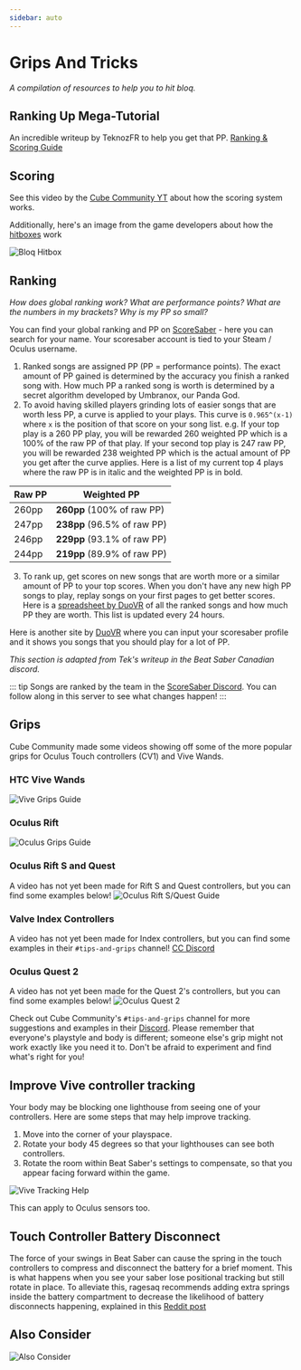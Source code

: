 ```yaml
---
sidebar: auto
---
```

# Grips And Tricks
_A compilation of resources to help you to hit bloq._

## Ranking Up Mega-Tutorial
An incredible writeup by TeknozFR to help you get that PP.
[Ranking & Scoring Guide](./ranking-guide)

## Scoring
See this video by the [Cube Community YT](https://www.youtube.com/channel/UCdG9zS8jVcQIKl7plwWXUkg)
about how the scoring system works.

<YouTube url='https://www.youtube.com/watch?v=rVbXCGddspA' />

Additionally, here's an image from the game developers about how the
[hitboxes](https://twitter.com/Split82/status/979365834324889600) work

![Bloq Hitbox](~@images/mapping/hitbox-from-split.jpg)

## Ranking
*How does global ranking work? What are performance points? What are the numbers in my brackets? Why is my PP so small?*

You can find your global ranking and PP on [ScoreSaber](https://scoresaber.com/global) - here you can search for your name.
Your scoresaber account is tied to your Steam / Oculus username.

1. Ranked songs are assigned PP (PP = performance points). The exact amount of PP gained is determined by the accuracy
  you finish a ranked song with. How much PP a ranked song is worth is determined by a secret algorithm developed by
  Umbranox, our Panda God.
2. To avoid having skilled players grinding lots of easier songs that are worth less PP, a curve is applied to your plays.
  This curve is `0.965^(x-1)` where `x` is the position of that score on your song list.
  e.g. If your top play is a 260 PP play, you will be rewarded 260 weighted PP which is a 100% of the raw PP of that play.
  If your second top play is 247 raw PP, you will be rewarded 238 weighted PP which is the actual amount of PP you get
  after the curve applies. Here is a list of my current top 4 plays where the raw PP is in italic and the weighted PP is
  in bold.

|Raw PP | Weighted PP |
| --- | --- |
| 260pp | **260pp** (100% of raw PP) |
| 247pp | **238pp** (96.5% of raw PP) |
| 246pp | **229pp** (93.1% of raw PP) |
| 244pp | **219pp**  (89.9% of raw PP) |

3. To rank up, get scores on new songs that are worth more or a similar amount of PP to your top scores. When you don't
  have any new high PP songs to play, replay songs on your first pages to get better scores. Here is a
  [spreadsheet by DuoVR](https://docs.google.com/spreadsheets/d/1ufWgF2tWS0gD3pIr0_d37EkIcmCrUy1x6hyzPEZDPNc/edit#gid=1775412672)
  of all the ranked songs and how much PP they are worth. This list is updated every 24 hours.

Here is another site by [DuoVR](https://duovr.github.io/BigPP/) where you can input your scoresaber profile and it shows
you songs that you should play for a lot of PP.

*This section is adapted from Tek's writeup in the Beat Saber Canadian discord.*

::: tip
Songs are ranked by the team in the [ScoreSaber Discord](https://discord.gg/WpuDMwU).
You can follow along in this server to see what changes happen!
:::

## Grips
Cube Community made some videos showing off some of the more popular grips for Oculus Touch controllers (CV1) and Vive Wands.

### HTC Vive Wands
<YouTube url='https://www.youtube.com/watch?v=G7x_wb7RrgU' />

![Vive Grips Guide](~@images/grips-and-tricks/vive-grips-guide.jpg)

### Oculus Rift
<YouTube url='https://www.youtube.com/watch?v=XFt90q69aEA' />

![Oculus Grips Guide](~@images/grips-and-tricks/oculus-grips-guide.jpg)

### Oculus Rift S and Quest
A video has not yet been made for Rift S and Quest controllers, but you can find some examples below!
![Oculus Rift S/Quest Guide](~@images/grips-and-tricks/touch2-grips.jpg)

### Valve Index Controllers
A video has not yet been made for Index controllers, but you can find some examples in their `#tips-and-grips` channel!
[CC Discord](https://discord.gg/dwe8mbC)

### Oculus Quest 2
A video has not yet been made for the Quest 2's controllers, but you can find some examples below!
![Oculus Quest 2](~@images/grips-and-tricks/touch3-grips.jpg)

Check out Cube Community's `#tips-and-grips` channel for more suggestions and examples in their [Discord](https://discord.gg/dwe8mbC).
Please remember that everyone's playstyle and body is different; someone else's grip might not work exactly like you need
it to. Don't be afraid to experiment and find what's right for you!

## Improve Vive controller tracking
Your body may be blocking one lighthouse from seeing one of your controllers.
Here are some steps that may help improve tracking.

1. Move into the corner of your playspace.
2. Rotate your body 45 degrees so that your lighthouses can see both controllers.
3. Rotate the room within Beat Saber's settings to compensate, so that you appear facing forward within the game.

![Vive Tracking Help](~@images/grips-and-tricks/vive-tracking-help.gif)

This can apply to Oculus sensors too.

## Touch Controller Battery Disconnect
The force of your swings in Beat Saber can cause the spring in the touch controllers to compress and disconnect the battery
for a brief moment. This is what happens when you see your saber lose positional tracking but still rotate in place. To
alleviate this, ragesaq recommends adding extra springs inside the battery compartment to decrease the likelihood of
battery disconnects happening, explained in this
[Reddit post](https://www.reddit.com/r/oculus/comments/a2h7o4/psa_adding_an_additional_spring_to_the_battery/?st=JR9Q7OEZ&sh=a7a3d091)

## Also Consider
![Also Consider](~@images/grips-and-tricks/allow-adequate-room-around-you-during-game-play-put-on-27689465.png)
